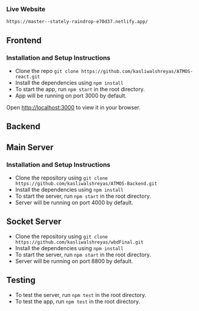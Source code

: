 ### Live Website

`https://master--stately-raindrop-e70d37.netlify.app/`

## Frontend

### Installation and Setup Instructions
- Clone the repo `git clone https://github.com/kasliwalshreyas/ATMOS-react.git`
- Install the dependencies using `npm install`
- To start the app, run `npm start` in the root directory.
- App will be running on port 3000 by default.

Open [http://localhost:3000](http://localhost:3000) to view it in your browser.


## Backend 

## Main Server

### Installation and Setup Instructions

- Clone the repository using `git clone https://github.com/kasliwalshreyas/ATMOS-Backend.git`
- Install the dependencies using `npm install`
- To start the server, run `npm start` in the root directory.
- Server will be running on port 4000 by default.


## Socket Server

- Clone the repository using `git clone https://github.com/kasliwalshreyas/wbdFinal.git`
- Install the dependencies using `npm install`
- To start the server, run `npm start` in the root directory.
- Server will be running on port 8800 by default.


## Testing

- To test the server, run `npm test` in the root directory.
- To test the app, run `npm test` in the root directory.
